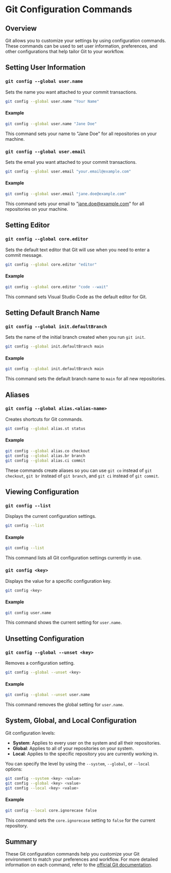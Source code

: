 # Git Configuration Commands

## Overview

Git allows you to customize your settings by using configuration commands. These commands can be used to set user information, preferences, and other configurations that help tailor Git to your workflow.

## Setting User Information

### `git config --global user.name`

Sets the name you want attached to your commit transactions.

```sh
git config --global user.name "Your Name"
```

#### Example

```sh
git config --global user.name "Jane Doe"
```

This command sets your name to "Jane Doe" for all repositories on your machine.

### `git config --global user.email`

Sets the email you want attached to your commit transactions.

```sh
git config --global user.email "your.email@example.com"
```

#### Example

```sh
git config --global user.email "jane.doe@example.com"
```

This command sets your email to "jane.doe@example.com" for all repositories on your machine.

## Setting Editor

### `git config --global core.editor`

Sets the default text editor that Git will use when you need to enter a commit message.

```sh
git config --global core.editor "editor"
```

#### Example

```sh
git config --global core.editor "code --wait"
```

This command sets Visual Studio Code as the default editor for Git.

## Setting Default Branch Name

### `git config --global init.defaultBranch`

Sets the name of the initial branch created when you run `git init`.

```sh
git config --global init.defaultBranch main
```

#### Example

```sh
git config --global init.defaultBranch main
```

This command sets the default branch name to `main` for all new repositories.

## Aliases

### `git config --global alias.<alias-name>`

Creates shortcuts for Git commands.

```sh
git config --global alias.st status
```

#### Example

```sh
git config --global alias.co checkout
git config --global alias.br branch
git config --global alias.ci commit
```

These commands create aliases so you can use `git co` instead of `git checkout`, `git br` instead of `git branch`, and `git ci` instead of `git commit`.

## Viewing Configuration

### `git config --list`

Displays the current configuration settings.

```sh
git config --list
```

#### Example

```sh
git config --list
```

This command lists all Git configuration settings currently in use.

### `git config <key>`

Displays the value for a specific configuration key.

```sh
git config <key>
```

#### Example

```sh
git config user.name
```

This command shows the current setting for `user.name`.

## Unsetting Configuration

### `git config --global --unset <key>`

Removes a configuration setting.

```sh
git config --global --unset <key>
```

#### Example

```sh
git config --global --unset user.name
```

This command removes the global setting for `user.name`.

## System, Global, and Local Configuration

Git configuration levels:

- **System**: Applies to every user on the system and all their repositories.
- **Global**: Applies to all of your repositories on your system.
- **Local**: Applies to the specific repository you are currently working in.

You can specify the level by using the `--system`, `--global`, or `--local` options:

```sh
git config --system <key> <value>
git config --global <key> <value>
git config --local <key> <value>
```

#### Example

```sh
git config --local core.ignorecase false
```

This command sets the `core.ignorecase` setting to `false` for the current repository.

## Summary

These Git configuration commands help you customize your Git environment to match your preferences and workflow. For more detailed information on each command, refer to the [official Git documentation](https://git-scm.com/doc).
